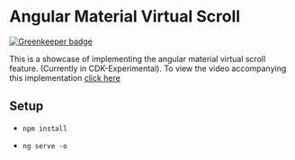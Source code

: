 # Angular Material Virtual Scroll

[![Greenkeeper badge](https://badges.greenkeeper.io/pitops/angular-material-virtual-scroll.svg)](https://greenkeeper.io/)

This is a showcase of implementing the angular material virtual scroll feature. (Currently in CDK-Experimental).
To view the video accompanying this implementation [click here](https://youtu.be/zlgmN2ItFzM)

## Setup

* `npm install`

* `ng serve -o`
